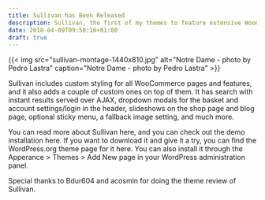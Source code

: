```yaml
---
title: Sullivan has Been Released
description: Sullivan, the first of my themes to feature extensive WooCommerce support, is now available as a free download on WordPress.org.
date: 2018-04-09T09:50:16+01:00
draft: true
---
```


{{< img src="sullivan-montage-1440x810.jpg" alt="Notre Dame - photo by Pedro Lastra" caption="Notre Dame - photo by Pedro Lastra" >}}

Sullivan includes custom styling for all WooCommerce pages and features, and it also adds a couple of custom ones on top of them. It has search with instant results served over AJAX, dropdown modals for the basket and account settings/login in the header, slideshows on the shop page and blog page, optional sticky menu, a fallback image setting, and much more.

You can read more about Sullivan here, and you can check out the demo installation here. If you want to download it and give it a try, you can find the WordPress.org theme page for it here. You can also install it through the Apperance > Themes > Add New page in your WordPress administration panel.

Special thanks to Bdur604 and acosmin for doing the theme review of Sullivan.

